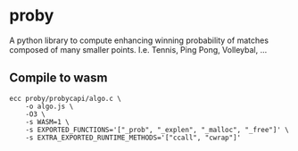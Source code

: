 # proby
A python library to compute enhancing winning probability of matches composed of many smaller points. I.e. Tennis, Ping Pong, Volleybal, ...
## Compile to wasm
```
ecc proby/probycapi/algo.c \
    -o algo.js \
    -O3 \
    -s WASM=1 \
    -s EXPORTED_FUNCTIONS='["_prob", "_explen", "_malloc", "_free"]' \
    -s EXTRA_EXPORTED_RUNTIME_METHODS='["ccall", "cwrap"]'
```
